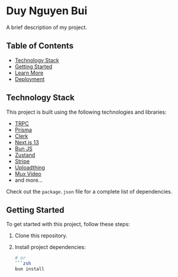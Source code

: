 # Duy Nguyen Bui

A brief description of my project.

## Table of Contents

- [Technology Stack](#technology-stack)
- [Getting Started](#getting-started)
- [Learn More](#learn-more)
- [Deployment](#deployment)

## Technology Stack

This project is built using the following technologies and libraries:

- [TRPC](https://trpc.io/)
- [Prisma](https://www.prisma.io/)
- [Clerk](https://clerk.dev/)
- [Next.js 13](https://nextjs.org/)
- [Bun JS](https://bun.sh/)
- [Zustand](https://github.com/pmndrs/zustand)
- [Stripe](https://stripe.com/)
- [Uploadthing](https://uploadthing.com/)
- [Mux Video](https://mux.com/video)
- and more...

Check out the `package.json` file for a complete list of dependencies.

## Getting Started

To get started with this project, follow these steps:

1. Clone this repository.
2. Install project dependencies:

   ```bash
   # or
   ```zsh
   bun install
